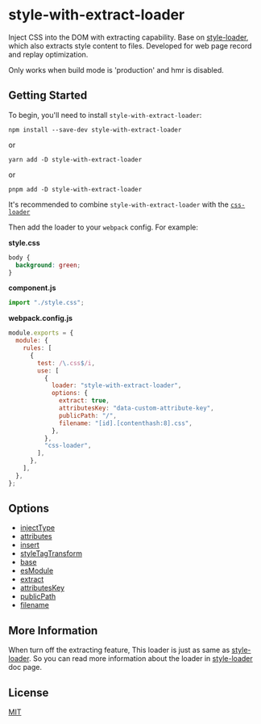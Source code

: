 # style-with-extract-loader

Inject CSS into the DOM with extracting capability. Base on [style-loader](https://github.com/webpack-contrib/style-loader), which also extracts style content to files. Developed for web page record and replay optimization.

Only works when build mode is 'production' and hmr is disabled.

## Getting Started

To begin, you'll need to install `style-with-extract-loader`:

```console
npm install --save-dev style-with-extract-loader
```

or

```console
yarn add -D style-with-extract-loader
```

or

```console
pnpm add -D style-with-extract-loader
```

It's recommended to combine `style-with-extract-loader` with the [`css-loader`](https://github.com/webpack-contrib/css-loader)

Then add the loader to your `webpack` config. For example:

**style.css**

```css
body {
  background: green;
}
```

**component.js**

```js
import "./style.css";
```

**webpack.config.js**

```js
module.exports = {
  module: {
    rules: [
      {
        test: /\.css$/i,
        use: [
          {
            loader: "style-with-extract-loader",
            options: {
              extract: true,
              attributesKey: "data-custom-attribute-key",
              publicPath: "/",
              filename: "[id].[contenthash:8].css",
            },
          },
          "css-loader",
        ],
      },
    ],
  },
};
```

## Options

- [injectType](https://github.com/webpack-contrib/style-loader#injecttype)
- [attributes](https://github.com/webpack-contrib/style-loader#attributes)
- [insert](https://github.com/webpack-contrib/style-loader#insert)
- [styleTagTransform](https://github.com/webpack-contrib/style-loader#styleTagTransform)
- [base](https://github.com/webpack-contrib/style-loader#base)
- [esModule](https://github.com/webpack-contrib/style-loader#esModule)
- [extract](#extract)
- [attributesKey](#attributesKey)
- [publicPath](#publicPath)
- [filename](#filename)

## More Information

When turn off the extracting feature, This loader is just as same as [style-loader](https://github.com/webpack-contrib/style-loader). So you can read more information about the loader in [style-loader](https://github.com/webpack-contrib/style-loader) doc page.

## License

[MIT](./LICENSE)
